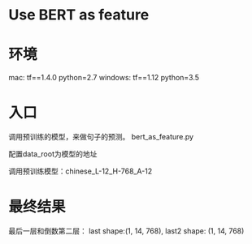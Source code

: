 # Use BERT as feature
# 环境
mac:
tf==1.4.0
python=2.7
windows:
tf==1.12
python=3.5
# 入口
调用预训练的模型，来做句子的预测。
bert_as_feature.py

配置data_root为模型的地址

调用预训练模型：chinese_L-12_H-768_A-12
# 最终结果
最后一层和倒数第二层：
last shape:(1, 14, 768), last2 shape: (1, 14, 768)
